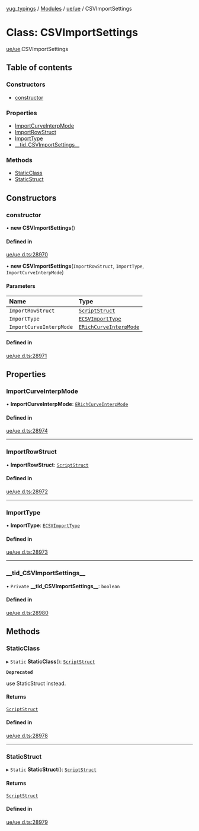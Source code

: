 [yug_typings](../README.md) / [Modules](../modules.md) / [ue/ue](../modules/ue_ue.md) / CSVImportSettings

# Class: CSVImportSettings

[ue/ue](../modules/ue_ue.md).CSVImportSettings

## Table of contents

### Constructors

- [constructor](ue_ue.CSVImportSettings.md#constructor)

### Properties

- [ImportCurveInterpMode](ue_ue.CSVImportSettings.md#importcurveinterpmode)
- [ImportRowStruct](ue_ue.CSVImportSettings.md#importrowstruct)
- [ImportType](ue_ue.CSVImportSettings.md#importtype)
- [\_\_tid\_CSVImportSettings\_\_](ue_ue.CSVImportSettings.md#__tid_csvimportsettings__)

### Methods

- [StaticClass](ue_ue.CSVImportSettings.md#staticclass)
- [StaticStruct](ue_ue.CSVImportSettings.md#staticstruct)

## Constructors

### constructor

• **new CSVImportSettings**()

#### Defined in

[ue/ue.d.ts:28970](https://github.com/YugMetaverse/yug_typings/blob/b7d9b19/ue/ue.d.ts#L28970)

• **new CSVImportSettings**(`ImportRowStruct`, `ImportType`, `ImportCurveInterpMode`)

#### Parameters

| Name | Type |
| :------ | :------ |
| `ImportRowStruct` | [`ScriptStruct`](ue_ue.ScriptStruct.md) |
| `ImportType` | [`ECSVImportType`](../enums/ue_ue.ECSVImportType.md) |
| `ImportCurveInterpMode` | [`ERichCurveInterpMode`](../enums/ue_ue.ERichCurveInterpMode.md) |

#### Defined in

[ue/ue.d.ts:28971](https://github.com/YugMetaverse/yug_typings/blob/b7d9b19/ue/ue.d.ts#L28971)

## Properties

### ImportCurveInterpMode

• **ImportCurveInterpMode**: [`ERichCurveInterpMode`](../enums/ue_ue.ERichCurveInterpMode.md)

#### Defined in

[ue/ue.d.ts:28974](https://github.com/YugMetaverse/yug_typings/blob/b7d9b19/ue/ue.d.ts#L28974)

___

### ImportRowStruct

• **ImportRowStruct**: [`ScriptStruct`](ue_ue.ScriptStruct.md)

#### Defined in

[ue/ue.d.ts:28972](https://github.com/YugMetaverse/yug_typings/blob/b7d9b19/ue/ue.d.ts#L28972)

___

### ImportType

• **ImportType**: [`ECSVImportType`](../enums/ue_ue.ECSVImportType.md)

#### Defined in

[ue/ue.d.ts:28973](https://github.com/YugMetaverse/yug_typings/blob/b7d9b19/ue/ue.d.ts#L28973)

___

### \_\_tid\_CSVImportSettings\_\_

• `Private` **\_\_tid\_CSVImportSettings\_\_**: `boolean`

#### Defined in

[ue/ue.d.ts:28980](https://github.com/YugMetaverse/yug_typings/blob/b7d9b19/ue/ue.d.ts#L28980)

## Methods

### StaticClass

▸ `Static` **StaticClass**(): [`ScriptStruct`](ue_ue.ScriptStruct.md)

**`Deprecated`**

use StaticStruct instead.

#### Returns

[`ScriptStruct`](ue_ue.ScriptStruct.md)

#### Defined in

[ue/ue.d.ts:28978](https://github.com/YugMetaverse/yug_typings/blob/b7d9b19/ue/ue.d.ts#L28978)

___

### StaticStruct

▸ `Static` **StaticStruct**(): [`ScriptStruct`](ue_ue.ScriptStruct.md)

#### Returns

[`ScriptStruct`](ue_ue.ScriptStruct.md)

#### Defined in

[ue/ue.d.ts:28979](https://github.com/YugMetaverse/yug_typings/blob/b7d9b19/ue/ue.d.ts#L28979)
